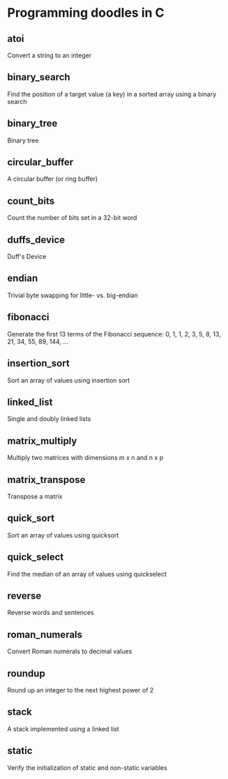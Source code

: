 # Programming doodles in C

## atoi
Convert a string to an integer

## binary_search
Find the position of a target value (a key) in a sorted array using a binary search

## binary_tree
Binary tree

## circular_buffer
A circular buffer (or ring buffer)

## count_bits
Count the number of bits set in a 32-bit word

## duffs_device
Duff's Device

## endian
Trivial byte swapping for little- vs. big-endian

## fibonacci
Generate the first 13 terms of the Fibonacci sequence:
    0, 1, 1, 2, 3, 5, 8, 13, 21, 34, 55, 89, 144, ...

## insertion_sort
Sort an array of values using insertion sort

## linked_list
Single and doubly linked lists

## matrix_multiply
Multiply two matrices with dimensions m x n and n x p

## matrix_transpose
Transpose a matrix

## quick_sort
Sort an array of values using quicksort

## quick_select
Find the median of an array of values using quickselect

## reverse
Reverse words and sentences

## roman_numerals
Convert Roman numerals to decimal values

## roundup
Round up an integer to the next highest power of 2

## stack
A stack implemented using a linked list

## static
Verify the initialization of static and non-static variables
